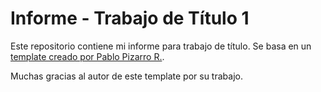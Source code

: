 # Informe - Trabajo de Título 1

Este repositorio contiene mi informe para trabajo de título.
Se basa en un [template creado por Pablo Pizarro R.](https://latex.ppizarror.com/informe).

Muchas gracias al autor de este template por su trabajo.
